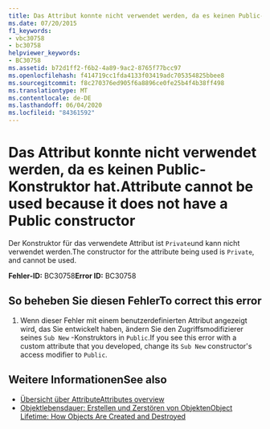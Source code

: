 ```yaml
---
title: Das Attribut konnte nicht verwendet werden, da es keinen Public-Konstruktor hat.
ms.date: 07/20/2015
f1_keywords:
- vbc30758
- bc30758
helpviewer_keywords:
- BC30758
ms.assetid: b72d1ff2-f6b2-4a89-9ac2-8765f77bcc97
ms.openlocfilehash: f414719cc1fda4133f03419adc705354825bbee8
ms.sourcegitcommit: f8c270376ed905f6a8896ce0fe25b4f4b38ff498
ms.translationtype: MT
ms.contentlocale: de-DE
ms.lasthandoff: 06/04/2020
ms.locfileid: "84361592"
---
```

# <a name="attribute-cannot-be-used-because-it-does-not-have-a-public-constructor"></a><span data-ttu-id="a66f7-102">Das Attribut konnte nicht verwendet werden, da es keinen Public-Konstruktor hat.</span><span class="sxs-lookup"><span data-stu-id="a66f7-102">Attribute cannot be used because it does not have a Public constructor</span></span>
<span data-ttu-id="a66f7-103">Der Konstruktor für das verwendete Attribut ist `Private`und kann nicht verwendet werden.</span><span class="sxs-lookup"><span data-stu-id="a66f7-103">The constructor for the attribute being used is `Private`, and cannot be used.</span></span>  
  
 <span data-ttu-id="a66f7-104">**Fehler-ID:** BC30758</span><span class="sxs-lookup"><span data-stu-id="a66f7-104">**Error ID:** BC30758</span></span>  
  
## <a name="to-correct-this-error"></a><span data-ttu-id="a66f7-105">So beheben Sie diesen Fehler</span><span class="sxs-lookup"><span data-stu-id="a66f7-105">To correct this error</span></span>  
  
1. <span data-ttu-id="a66f7-106">Wenn dieser Fehler mit einem benutzerdefinierten Attribut angezeigt wird, das Sie entwickelt haben, ändern Sie den Zugriffsmodifizierer seines `Sub New` -Konstruktors in `Public`.</span><span class="sxs-lookup"><span data-stu-id="a66f7-106">If you see this error with a custom attribute that you developed, change its `Sub New` constructor's access modifier to `Public`.</span></span>  
  
## <a name="see-also"></a><span data-ttu-id="a66f7-107">Weitere Informationen</span><span class="sxs-lookup"><span data-stu-id="a66f7-107">See also</span></span>

- [<span data-ttu-id="a66f7-108">Übersicht über Attribute</span><span class="sxs-lookup"><span data-stu-id="a66f7-108">Attributes overview</span></span>](../programming-guide/concepts/attributes/index.md)
- [<span data-ttu-id="a66f7-109">Objektlebensdauer: Erstellen und Zerstören von Objekten</span><span class="sxs-lookup"><span data-stu-id="a66f7-109">Object Lifetime: How Objects Are Created and Destroyed</span></span>](../programming-guide/language-features/objects-and-classes/object-lifetime-how-objects-are-created-and-destroyed.md)
